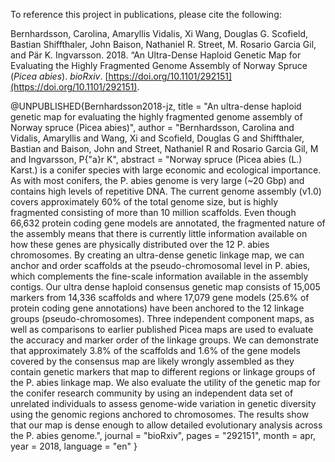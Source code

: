To reference this project in publications, please cite the following:

Bernhardsson, Carolina, Amaryllis Vidalis, Xi Wang, Douglas G. Scofield, Bastian Shiffthaler, John Baison, Nathaniel R. Street, M. Rosario Garcia Gil, and Pär K. Ingvarsson. 2018. “An Ultra-Dense Haploid Genetic Map for Evaluating the Highly Fragmented Genome Assembly of Norway Spruce (*Picea abies*). *bioRxiv*. [https://doi.org/10.1101/292151](https://doi.org/10.1101/292151).


@UNPUBLISHED{Bernhardsson2018-jz,
  title    = "An ultra-dense haploid genetic map for evaluating the highly
              fragmented genome assembly of Norway spruce (Picea abies)",
  author   = "Bernhardsson, Carolina and Vidalis, Amaryllis and Wang, Xi and
              Scofield, Douglas G and Shiffthaler, Bastian and Baison, John and
              Street, Nathaniel R and Rosario Garcia Gil, M and Ingvarsson,
              P{\"a}r K",
  abstract = "Norway spruce (Picea abies (L.) Karst.) is a conifer species with
              large economic and ecological importance. As with most conifers,
              the P. abies genome is very large (~20 Gbp) and contains high
              levels of repetitive DNA. The current genome assembly (v1.0)
              covers approximately 60\% of the total genome size, but is highly
              fragmented consisting of more than 10 million scaffolds. Even
              though 66,632 protein coding gene models are annotated, the
              fragmented nature of the assembly means that there is currently
              little information available on how these genes are physically
              distributed over the 12 P. abies chromosomes. By creating an
              ultra-dense genetic linkage map, we can anchor and order
              scaffolds at the pseudo-chromosomal level in P. abies, which
              complements the fine-scale information available in the assembly
              contigs. Our ultra dense haploid consensus genetic map consists
              of 15,005 markers from 14,336 scaffolds and where 17,079 gene
              models (25.6\% of protein coding gene annotations) have been
              anchored to the 12 linkage groups (pseudo-chromosomes). Three
              independent component maps, as well as comparisons to earlier
              published Picea maps are used to evaluate the accuracy and marker
              order of the linkage groups. We can demonstrate that
              approximately 3.8\% of the scaffolds and 1.6\% of the gene models
              covered by the consensus map are likely wrongly assembled as they
              contain genetic markers that map to different regions or linkage
              groups of the P. abies linkage map. We also evaluate the utility
              of the genetic map for the conifer research community by using an
              independent data set of unrelated individuals to assess
              genome-wide variation in genetic diversity using the genomic
              regions anchored to chromosomes. The results show that our map is
              dense enough to allow detailed evolutionary analysis across the
              P. abies genome.",
  journal  = "bioRxiv",
  pages    = "292151",
  month    =  apr,
  year     =  2018,
  language = "en"
}
